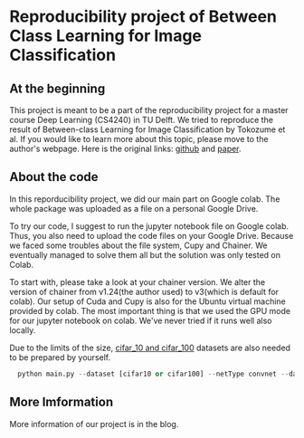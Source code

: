 # Reproducibility project of Between Class Learning for Image Classification

## At the beginning
This project is meant to be a part of the reproducibility project for a master course Deep Learning (CS4240) in TU Delft. We tried to reproduce the result of Between-class Learning for Image Classification by Tokozume et al. If you would like to learn more about this topic, please move to the author's webpage.
Here is the original links: 
[github](https://github.com/mil-tokyo/bc_learning_image) and [paper](https://arxiv.org/abs/1711.10284). 

## About the code
In this reporducibility project, we did our main part on Google colab. The whole package was uploaded as a file on a personal Google Drive.

To try our code, I suggest to run the jupyter notebook file on Google colab. Thus, you also need to upload the code files on your Google Drive. Because we faced some troubles about the file system, Cupy and Chainer. We eventually managed to solve them all but the solution was only tested on Colab. 

To start with, please take a look at your chainer version. We alter the version of chainer from v1.24(the author used) to v3(which is default for colab). Our setup of Cuda and Cupy is also for the Ubuntu virtual machine provided by colab. The most important thing is that we used the GPU mode for our jupyter notebook on colab. We've never tried if it runs well also locally.

Due to the limits of the size, [cifar_10 and cifar_100](https://www.cs.toronto.edu/~kriz/cifar.html) datasets are also needed to be prepared by yourself.

~~~python
  python main.py --dataset [cifar10 or cifar100] --netType convnet --data path/to/dataset/directory/ (--BC) (--plus)
~~~

## More Imformation
More information of our project is in the blog.
